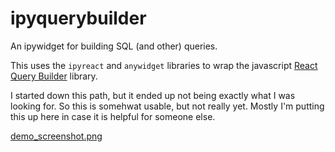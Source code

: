 # ipyquerybuilder

An ipywidget for building SQL (and other) queries.

This uses the `ipyreact` and `anywidget` libraries to
wrap the javascript [React Query Builder](https://react-querybuilder.js.org/)
library.

I started down this path, but it ended up not being exactly what I was
looking for. So this is somehwat usable, but not really yet. 
Mostly I'm putting this up here in case it is helpful for someone else.

[demo_screenshot.png](docs/demo_screenshot.png)
